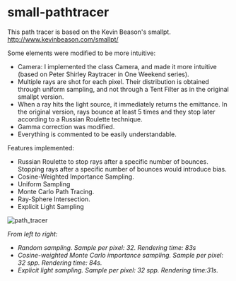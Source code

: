# small-pathtracer

This path tracer is based on the Kevin Beason's smallpt.
http://www.kevinbeason.com/smallpt/

Some elements were modified to be more intuitive:
- Camera: I implemented the class Camera, and made it more intuitive (based on Peter Shirley Raytracer in One Weekend series).
- Multiple rays are shot for each pixel. Their distribution is obtained through uniform sampling, and not through a Tent Filter as in the original smallpt version.
- When a ray hits the light source, it immediately returns the emittance. In the original version, rays bounce at least 5 times and they stop later according to a Russian Roulette technique.
- Gamma correction was modified.
- Everything is commented to be easily understandable.

Features implemented:

- Russian Roulette to stop rays after a specific number of bounces. Stopping rays after a specific number of bounces would introduce bias.
- Cosine-Weighted Importance Sampling.
- Uniform Sampling 
- Monte Carlo Path Tracing.
- Ray-Sphere Intersection.
- Explicit Light Sampling

![path_tracer](https://user-images.githubusercontent.com/30290271/55671264-a3e7f980-588e-11e9-9b87-931fddcfe9b1.png)

<i>From left to right:
- Random sampling. Sample per pixel: 32. Rendering time: 83s
- Cosine-weighted Monte Carlo importance sampling. Sample per pixel: 32 spp. Rendering time: 84s. 
- Explicit light sampling. Sample per pixel: 32 spp. Rendering time:31s. 
</i>
